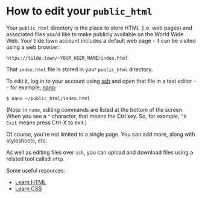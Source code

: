 # How to edit your `public_html`

Your `public_html` directory is the place to store HTML (i.e. web pages) and associated files you'd like to make publicly available on the World Wide Web. Your tilde.town account includes a default web page - it can be visited using a web browser:

`https://tilde.town/~YOUR_USER_NAME/index.html`

That `index.html` file is stored in your `public_html` directory.

To edit it, log in to your account using [ssh](https://tilde.town/wiki/getting-started/ssh.html) and open that file in a text editor -- for example, [nano](https://tilde.town/wiki/learn/editors/nano.html):

```
$ nano ~/public_html/index.html
```

(Note: in `nano`, editing commands are listed at the bottom of the screen. When you see a `^` character, that means the Ctrl key. So, for example, `^X Exit` means press Ctrl-X to exit.)

Of course, you're not limited to a single page. You can add more, along with stylesheets, etc.

As well as editing files over `ssh`, you can upload and download files using a related tool called `sftp`.

Some useful resources:

* [Learn HTML](https://www.w3schools.com/)
* [Learn CSS](https://www.w3schools.com/css/default.asp)

